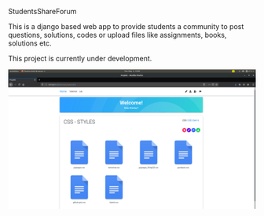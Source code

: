 StudentsShareForum


This is a django based web app to provide students a community to post questions, solutions, codes or upload files like assignments, books, solutions etc.

This project is currently under development.

<img src = "/notes/static/images/1.png">
